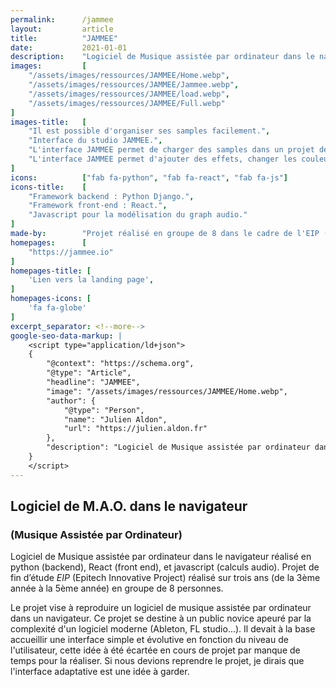 ```yaml
---
permalink:      /jammee
layout:         article
title:          "JAMMEE"
date:           2021-01-01
description:    "Logiciel de Musique assistée par ordinateur dans le navigateur réalisé en python (backend), React (front end), et javascript (calculs audio). Projet de fin d’étude EIP (Epitech Innovative Project) réalisé sur trois ans (de la 3ème année à la 5ème année) en groupe de 8 personnes."
images:         [
    "/assets/images/ressources/JAMMEE/Home.webp",
    "/assets/images/ressources/JAMMEE/Jammee.webp",
    "/assets/images/ressources/JAMMEE/load.webp",
    "/assets/images/ressources/JAMMEE/Full.webp"
]
images-title:   [
    "Il est possible d'organiser ses samples facilement.",
    "Interface du studio JAMMEE.",
    "L'interface JAMMEE permet de charger des samples dans un projet depuis une banque de sample ou une integration drive (google, microsoft...).",
    "L'interface JAMMEE permet d'ajouter des effets, changer les couleurs des pistes et toutes les fonctionnalités de gestion de pistes audio.",
]
icons:          ["fab fa-python", "fab fa-react", "fab fa-js"]
icons-title:    [
    "Framework backend : Python Django.",
    "Framework front-end : React.",
    "Javascript pour la modélisation du graph audio."
]
made-by:        "Projet réalisé en groupe de 8 dans le cadre de l'EIP (Epitech Innovative Project)."
homepages:      [
    "https://jammee.io"
]
homepages-title: [
    'Lien vers la landing page',
]
homepages-icons: [
    'fa fa-globe'
]
excerpt_separator: <!--more-->
google-seo-data-markup: |
    <script type="application/ld+json">
    {
        "@context": "https://schema.org",
        "@type": "Article",
        "headline": "JAMMEE",
        "image": "/assets/images/ressources/JAMMEE/Home.webp",
        "author": {
            "@type": "Person",
            "name": "Julien Aldon",
            "url": "https://julien.aldon.fr"
        },
        "description": "Logiciel de Musique assistée par ordinateur dans le navigateur réalisé en python (backend), React (front end), et javascript (calculs audio). Projet de fin d’étude EIP (Epitech Innovative Project) réalisé sur trois ans (de la 3ème année à la 5ème année) en groupe de 8 personnes."
    }
    </script>
---
```

## Logiciel de M.A.O. dans le navigateur
### (Musique Assistée par Ordinateur)
Logiciel de Musique assistée par ordinateur dans le navigateur réalisé en python (backend), React (front end), et javascript (calculs audio).
Projet de fin d’étude <em>EIP</em> (Epitech Innovative Project) réalisé sur trois ans (de la 3ème année à la 5ème année) en groupe de 8 personnes. 
<!--more-->
Le projet vise à reproduire un logiciel de musique assistée par ordinateur dans un navigateur. 
Ce projet se destine à un public novice apeuré par la complexité d'un logiciel moderne (Ableton, FL studio...). Il devait à la base accueillir une interface simple et évolutive en fonction du niveau de l'utilisateur, cette idée à été écartée en cours de projet par manque de temps pour la réaliser. Si nous devions reprendre le projet, je dirais que l'interface adaptative est une idée à garder.
